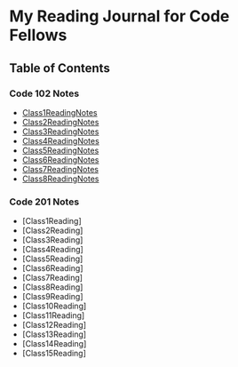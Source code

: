 # My Reading Journal for Code Fellows

## Table of Contents

### Code 102 Notes

* [Class1ReadingNotes](102/Class1ReadingNotes.md)
* [Class2ReadingNotes](102/Class2ReadingNotes.md)
* [Class3ReadingNotes](102/Class3ReadingNotes.md)
* [Class4ReadingNotes](102/Class4ReadingNotes.md)
* [Class5ReadingNotes](102/Class5ReadingNotes.md)
* [Class6ReadingNotes](102/Class6ReadingNotes.md)
* [Class7ReadingNotes](102/Class7ReadingNotes.md)
* [Class8ReadingNotes](102/Class8ReadingNotes.md)

### Code 201 Notes

* [Class1Reading]
* [Class2Reading]
* [Class3Reading]
* [Class4Reading]
* [Class5Reading]
* [Class6Reading]
* [Class7Reading]
* [Class8Reading]
* [Class9Reading]
* [Class10Reading]
* [Class11Reading]
* [Class12Reading]
* [Class13Reading]
* [Class14Reading]
* [Class15Reading]
